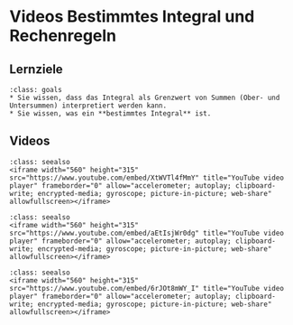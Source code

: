 # Videos Bestimmtes Integral und Rechenregeln

## Lernziele

```{admonition} Lernziele
:class: goals
* Sie wissen, dass das Integral als Grenzwert von Summen (Ober- und Untersummen) interpretiert werden kann.
* Sie wissen, was ein **bestimmtes Integral** ist.
```

## Videos

```{admonition} Video
:class: seealso
<iframe width="560" height="315" src="https://www.youtube.com/embed/XtWVTl4fMmY" title="YouTube video player" frameborder="0" allow="accelerometer; autoplay; clipboard-write; encrypted-media; gyroscope; picture-in-picture; web-share" allowfullscreen></iframe>
```

```{admonition} Video
:class: seealso
<iframe width="560" height="315" src="https://www.youtube.com/embed/aEtIsjWr0dg" title="YouTube video player" frameborder="0" allow="accelerometer; autoplay; clipboard-write; encrypted-media; gyroscope; picture-in-picture; web-share" allowfullscreen></iframe>
```

```{admonition} Video
:class: seealso
<iframe width="560" height="315" src="https://www.youtube.com/embed/6rJOt8mWY_I" title="YouTube video player" frameborder="0" allow="accelerometer; autoplay; clipboard-write; encrypted-media; gyroscope; picture-in-picture; web-share" allowfullscreen></iframe>
```
